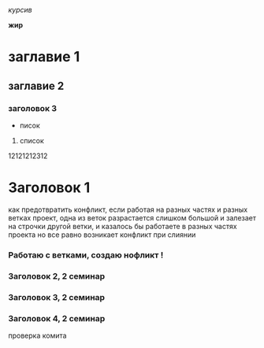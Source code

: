 *курсив*

**жир**

# заглавие 1

## заглавие 2

### заголовок 3

* писок

1. список

12121212312

# Заголовок 1

как предотвратить конфликт, если работая на разных частях и разных ветках проект, одна из веток разрастается слишком большой и залезает на строчки другой ветки, и казалось бы работаете в разных частях проекта но все равно возникает конфликт при слиянии 

### Работаю с ветками, создаю нофликт !

### Заголовок 2, 2 семинар

### Заголовок 3, 2 семинар

### Заголовок 4, 2 семинар

проверка комита
